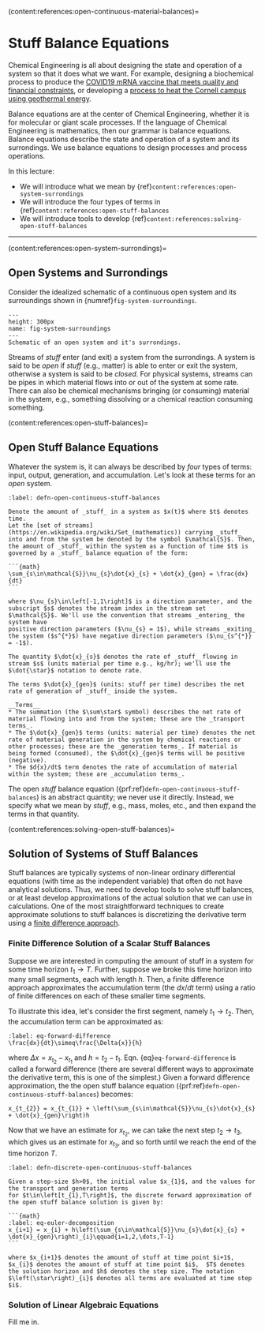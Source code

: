 (content:references:open-continuous-material-balances)=
# Stuff Balance Equations
Chemical Engineering is all about designing the state and operation of a system so that it does what we want. 
For example, designing a biochemical process to produce the [COVID19 mRNA vaccine that meets quality and financial constraints](https://engineering.virginia.edu/news/2022/02/chemical-engineering-alumnus-paul-mensah-elected-national-academy-engineering), 
or developing a [process to heat the Cornell campus using geothermal energy](https://earthsourceheat.cornell.edu).

Balance equations are at the center of Chemical Engineering, whether it is for molecular or giant scale processes. If the language of Chemical Engineering is mathematics, then our grammar is balance equations. Balance equations describe the state and operation of a system and its surrondings. We use balance equations to design processes and process operations.

In this lecture:
* We will introduce what we mean by {ref}`content:references:open-system-surrondings`
* We will introduce the four types of terms in {ref}`content:references:open-stuff-balances`
* We will introduce tools to develop {ref}`content:references:solving-open-stuff-balances`

---

(content:references:open-system-surrondings)=
## Open Systems and Surrondings

Consider the idealized schematic of a continuous open system and its surroundings shown in 
{numref}`fig-system-surroundings`.

```{figure} ./figs/Fig-System-Surrondings.pdf
---
height: 300px
name: fig-system-surroundings
---
Schematic of an open system and it's surrondings.
```

Streams of _stuff_ enter (and exit) a system from the surrondings. A system is said to be _open_ 
if _stuff_ (e.g., matter) is able to enter or exit the system, otherwise a system is said to be _closed_.
For physical systems, streams can be pipes in which material flows into or out of the system at some rate. 
There can also be chemical mechanisms bringing (or consuming) material in the system, e.g., something dissolving or a chemical reaction consuming something. 

(content:references:open-stuff-balances)=
## Open Stuff Balance Equations
Whatever the system is, it can always be described by _four_ types of terms: input, output, generation, and accumulation. Let's look at these terms for an _open_ system.

````{prf:definition} Open Continuous Stuff Balance
:label: defn-open-continuous-stuff-balances

Denote the amount of _stuff_ in a system as $x(t)$ where $t$ denotes time.
Let the [set of streams](https://en.wikipedia.org/wiki/Set_(mathematics)) carrying _stuff_ into and from the system be denoted by the symbol $\mathcal{S}$. Then, the amount of _stuff_ within the system as a function of time $t$ is governed by a _stuff_ balance equation of the form:

```{math}
\sum_{s\in\mathcal{S}}\nu_{s}\dot{x}_{s} + \dot{x}_{gen} = \frac{dx}{dt}
```

where $\nu_{s}\in\left[-1,1\right]$ is a direction parameter, and the subscript $s$ denotes the stream index in the stream set $\mathcal{S}$. We'll use the convention that streams _entering_ the system have
positive direction parameters ($\nu_{s} = 1$), while streams _exiting_ the system ($s^{*}$) have negative direction parameters ($\nu_{s^{*}} = -1$). 

The quantity $\dot{x}_{s}$ denotes the rate of _stuff_ flowing in stream $s$ (units material per time e.g., kg/hr); we'll use the $\dot{\star}$ notation to denote rate.

The terms $\dot{x}_{gen}$ (units: stuff per time) describes the net rate of generation of _stuff_ inside the system.

__Terms__
* The summation (the $\sum\star$ symbol) describes the net rate of material flowing into and from the system; these are the _transport terms_. 
* The $\dot{x}_{gen}$ terms (units: material per time) denotes the net rate of material generation in the system by chemical reactions or other processes; these are the _generation terms_. If material is being formed (consumed), the $\dot{x}_{gen}$ terms will be positive (negative). 
* The $d{x}/dt$ term denotes the rate of accumulation of material within the system; these are _accumulation terms_. 

````

The open _stuff_ balance equation ({prf:ref}`defn-open-continuous-stuff-balances`) is an abstract quantity; we never use it directly. Instead, we specify what we mean by _stuff_, e.g., mass, moles, etc., and then expand the terms in that quantity.

(content:references:solving-open-stuff-balances)=
## Solution of Systems of Stuff Balances
Stuff balances are typically systems of non-linear ordinary differential equations (with time as the independent variable) that often do not have analytical solutions. Thus, we need to develop tools to solve stuff balances, or at least develop approximations of the actual solution that we can use in calculations. One of the most straightforward techniques to create approximate solutions to stuff balances is discretizing the derivative term using a [finite difference approach](https://en.wikipedia.org/wiki/Finite_difference).

### Finite Difference Solution of a Scalar Stuff Balances
Suppose we are interested in computing the amount of stuff in a system for some time horizon $t_{1}\rightarrow{T}$.
Further, suppose we broke this time horizon into many small segments, each with length $h$.
Then, a finite difference approach approximates the accumulation term (the $dx/dt$ term) using a ratio of finite differences on each of these smaller time segments.

To illustrate this idea, let's consider the first segment, namely $t_{1}\rightarrow{t_{2}}$. Then, the accumulation term can be approximated as:

```{math}
:label: eq-forward-difference
\frac{dx}{dt}\simeq\frac{\Delta{x}}{h}
```

where $\Delta{x} = x_{t_{2}} - x_{t_{1}}$ and $h = t_{2} - t_{1}$. 
Eqn. {eq}`eq-forward-difference` is called a forward difference (there are several different ways to approximate the derivative term, this is one of the simplest.) Given a forward difference approximation, the 
the open stuff balance equation ({prf:ref}`defn-open-continuous-stuff-balances`) becomes:

```{math}
x_{t_{2}} = x_{t_{1}} + \left(\sum_{s\in\mathcal{S}}\nu_{s}\dot{x}_{s} + \dot{x}_{gen}\right)h
```

Now that we have an estimate for $x_{t_{2}}$, we can take the next step $t_{2}\rightarrow{t_{3}}$, which gives us an estimate for $x_{t_{3}}$, and so forth until we reach the end of the time horizon $T$. 

````{prf:definition} Discrete Solution Open Stuff Balance
:label: defn-discrete-open-continuous-stuff-balances

Given a step-size $h>0$, the initial value $x_{1}$, and the values for the transport and generation terms
for $t\in\left[t_{1},T\right]$, the discrete forward approximation of the open stuff balance solution is given by:

```{math}
:label: eq-euler-decomposition
x_{i+1} = x_{i} + h\left(\sum_{s\in\mathcal{S}}\nu_{s}\dot{x}_{s} + \dot{x}_{gen}\right)_{i}\qquad{i=1,2,\dots,T-1}
```

where $x_{i+1}$ denotes the amount of stuff at time point $i+1$, 
$x_{i}$ denotes the amount of stuff at time point $i$,  $T$ denotes the solution horizon and $h$ denotes the step size. The notation $\left(\star\right)_{i}$ denotes all terms are evaluated at time step $i$.
````

### Solution of Linear Algebraic Equations
Fill me in. 